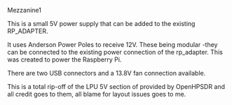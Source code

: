 Mezzanine1

This is a small 5V power supply that can be added to the existing RP_ADAPTER.

It uses Anderson Power Poles to receive 12V. These being modular -they can be connected to the 
existing power connection of the rp_adapter.  This was created to power the Raspberry Pi.

There are two USB connectors and a 13.8V fan connection available.

This is a total rip-off of the LPU 5V section of provided by OpenHPSDR and all credit goes to them,
all blame for layout issues goes to me.

